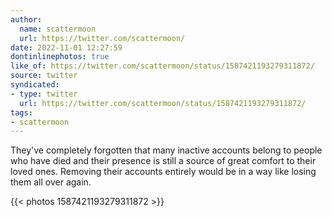 ```yaml
---
author:
  name: scattermoon
  url: https://twitter.com/scattermoon/
date: 2022-11-01 12:27:59
dontinlinephotos: true
like_of: https://twitter.com/scattermoon/status/1587421193279311872/
source: twitter
syndicated:
- type: twitter
  url: https://twitter.com/scattermoon/status/1587421193279311872/
tags:
- scattermoon
---
```


They've completely forgotten that many inactive accounts belong to people who have died and their presence is still a source of great comfort to their loved ones. Removing their accounts entirely would be in a way like losing them all over again. 

{{< photos 1587421193279311872 >}}